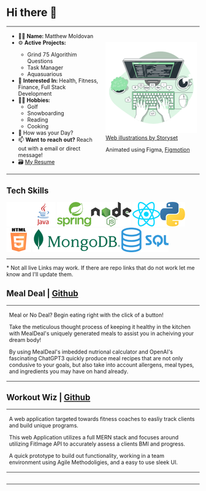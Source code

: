 

# Hi there 👋

<!-- GET A REAL BANNER -->

<table>
  <tr>
    <td style="width:50%">
      <ul>
        <li> 👨‍💻 <b>Name:</b> Matthew Moldovan</li>
        <li> ⚙️ <b>Active Projects:  </b></li>
            <ul>
                <li>Grind 75 Algorithim Questions</li>
                <li>Task Manager</li>
                <li>Aquasuarious</li>
            </ul>
        <li> 🧐 <b>Interested In:</b> Health, Fitness, Finance, Full Stack Development</li>
        <li> 🏌️‍♂️ <b>Hobbies:</b>
          <ul>
            <li> Golf </li>
            <li> Snowboarding </li> 
            <li> Reading </li>
            <li> Cooking </li>
          </ul>
        </li>
        <li> 💬 How was your Day? </li>
        <li> 📫 <b>Want to reach out?</b> Reach out with a email or direct message! </li>
        <li> 🗃 <a href=""> My Resume </a> </li>
    </td>
    <td style="width:50%">
        <img src=./Assets/images/CodeTyping.gif style="width:500px"/>
        <div>
            <a href="https://storyset.com/web">Web illustrations by Storyset</a>
            <p>Animated using Figma, <a href="https://www.figma.com/community/plugin/733025261168520714/Figmotion">Figmotion</a><p>
        </div>
    </td>
  </tr>
</table> 

<h2>Tech Skills</h2>

<img src="./Assets/images/logos/png/Github.png" alt="Github Logo" height=64px/><img src=./Assets/images/logos/png/Java.png alt="Java Logo" height=64px/>
<img src="./Assets/images/logos/png/SpringBoot.png" alt="Spring Boot Logo" height=64px/><img src="./Assets/images/logos/png/Node.png" alt="Node JS Logo" height=64px/>
<img src="./Assets/images/logos/png/React.png" alt="React Logo" height=64px/><img src="./Assets/images/logos/png/Python.png" alt="Python Logo" height=64px/>
<img src="./Assets/images/logos/png/HTML_Badge.png" alt="HTML 5 Logo" height=64px/>
<img src="./Assets/images/logos/png/Mongo.png" alt="MongoDB Logo" height=64px/><img src="./Assets/images/logos/png/SQL.png" alt="SQL Logo" height=64px/>

<hr>
<p>* Not all live Links may work. If there are repo links that do not work let me know and I'll update them.</p>

<h2>
                <b>Meal Deal | <a href="https://github.com/MatthewJMoldovan/MealDeal">Github</a></b>
</h2>
<table>
    <tr>
        <td width=50%>
            <p>Meal or No Deal? Begin eating right with the click of a button!</p>
            <p>Take the meticulous thought process of keeping it healthy in the kitchen with MealDeal's uniquely generated meals to assist you in acheiving your dream body!</p>
            <p>By using MealDeal's imbedded nutrional calculator and OpenAI's fascinating ChatGPT3 quickly produce meal recipes that are not only condusive to your goals, but also take into account allergens, meal types, and ingredients you may have on hand already.</p>
        </td>
        <!-- <td width=50%>
            <img src=./Assets/img/TweetGenerator.gif alt="Baby Bird Tweet Generator Gif" width=500px>
        </td> -->
    </tr>
</table>

<h2>
    <b>Workout Wiz | <a href="https://github.com/MatthewJMoldovan/WorkoutWiz">Github</a> <!--| <a>Live</a--></b>  
 </h2>
<table>
    <tr>
        <!-- <td width=50%>
            <img src=./Assets/img/messenger/Messaging_create_channel_messaging.gif alt="React Messaging Gif"style="width:500px">
        </td> -->
        <td width=50%>
            <p>A web application targeted towards fitness coaches to easliy track clients and build unique programs.<p>
            <p>This web Application utilizes a full MERN stack and focuses around utilizing FitImage API to accurately assess a clients BMI and progress.</p>
            <p>A quick prototype to build out functionality, working in a team environment using Agile Methodoligies, and a easy to use sleek UI.</p>
        </td>
    </tr>
</table>


<h2>
<hr>





